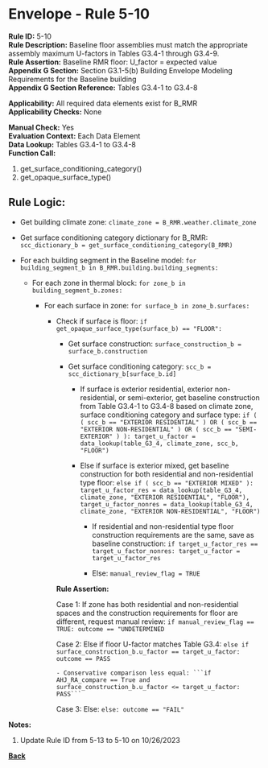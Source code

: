 
# Envelope - Rule 5-10  

**Rule ID:** 5-10  
**Rule Description:** Baseline floor assemblies must  match the appropriate assembly maximum U-factors in Tables G3.4-1 through G3.4-9.  
**Rule Assertion:** Baseline RMR floor: U_factor = expected value  
**Appendix G Section:** Section G3.1-5(b) Building Envelope Modeling Requirements for the Baseline building  
**Appendix G Section Reference:** Tables G3.4-1 to G3.4-8  

**Applicability:** All required data elements exist for B_RMR  
**Applicability Checks:** None  

**Manual Check:** Yes  
**Evaluation Context:** Each Data Element  
**Data Lookup:** Tables G3.4-1 to G3.4-8  
**Function Call:**  

  1. get_surface_conditioning_category()  
  2. get_opaque_surface_type()  

## Rule Logic:  

- Get building climate zone: ```climate_zone = B_RMR.weather.climate_zone```  

- Get surface conditioning category dictionary for B_RMR: ```scc_dictionary_b = get_surface_conditioning_category(B_RMR)```  

- For each building segment in the Baseline model: ```for building_segment_b in B_RMR.building.building_segments:```  

  - For each zone in thermal block: ```for zone_b in building_segment_b.zones:```  

    - For each surface in zone: ```for surface_b in zone_b.surfaces:```  

      - Check if surface is floor: ```if get_opaque_surface_type(surface_b) == "FLOOR":```  

        - Get surface construction: ```surface_construction_b = surface_b.construction```  

        - Get surface conditioning category: ```scc_b = scc_dictionary_b[surface_b.id]```  

          - If surface is exterior residential, exterior non-residential, or semi-exterior, get baseline construction from Table G3.4-1 to G3.4-8 based on climate zone, surface conditioning category and surface type: ```if ( ( scc_b == "EXTERIOR RESIDENTIAL" ) OR ( scc_b == "EXTERIOR NON-RESIDENTIAL" ) OR ( scc_b == "SEMI-EXTERIOR" ) ): target_u_factor = data_lookup(table_G3_4, climate_zone, scc_b, "FLOOR")```  

          - Else if surface is exterior mixed, get baseline construction for both residential and non-residential type floor: ```else if ( scc_b == "EXTERIOR MIXED" ): target_u_factor_res = data_lookup(table_G3_4, climate_zone, "EXTERIOR RESIDENTIAL", "FLOOR"), target_u_factor_nonres = data_lookup(table_G3_4, climate_zone, "EXTERIOR NON-RESIDENTIAL", "FLOOR")```  

            - If residential and non-residential type floor construction requirements are the same, save as baseline construction: ```if target_u_factor_res == target_u_factor_nonres: target_u_factor = target_u_factor_res```  

            - Else: ```manual_review_flag = TRUE```  

        **Rule Assertion:**  

        Case 1: If zone has both residential and non-residential spaces and the construction requirements for floor are different, request manual review: ```if manual_review_flag == TRUE: outcome == "UNDETERMINED```  

        Case 2: Else if floor U-factor matches Table G3.4: ```else if surface_construction_b.u_factor == target_u_factor: outcome == PASS```  
        
            - Conservative comparison less equal: ```if AHJ_RA_compare == True and surface_construction_b.u_factor <= target_u_factor: PASS```

        Case 3: Else: ```else: outcome == "FAIL"```  

**Notes:**

1. Update Rule ID from 5-13 to 5-10 on 10/26/2023

**[Back](../_toc.md)**
